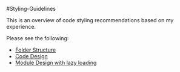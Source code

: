 #Styling-Guidelines

This is an overview of code styling recommendations based on my experience.

Please see the following:

  - [Folder Structure](https://github.com/folterung/Styling-Guidelines/blob/master/folder-structure.md)
  - [Code Design](https://github.com/folterung/Styling-Guidelines/blob/master/code-design.md)
  - [Module Design with lazy loading](https://github.com/folterung/Styling-Guidelines/blob/master/modular-design-with-lazy-loading.md)